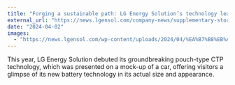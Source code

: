 ```yaml
---
title: "Forging a sustainable path: LG Energy Solution’s technology leadership shines at Interbattery 2024"
external_url: "https://news.lgensol.com/company-news/supplementary-stories/2568/"
date: "2024-04-02"
images:
  - "https://news.lgensol.com/wp-content/uploads/2024/04/%EA%B7%B8%EB%A6%BC2.jpg"
---
```


This year, LG Energy Solution debuted its groundbreaking pouch-type CTP technology, which was presented on a mock-up of a car, offering visitors a glimpse of its new battery technology in its actual size and appearance.